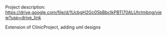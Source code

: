 Project description: https://drive.google.com/file/d/1UcbgH2Gc05bBbcIkPBTl70ALUhrImbng/view?usp=drive_link

Extension of ClinicProject, adding uml designs
